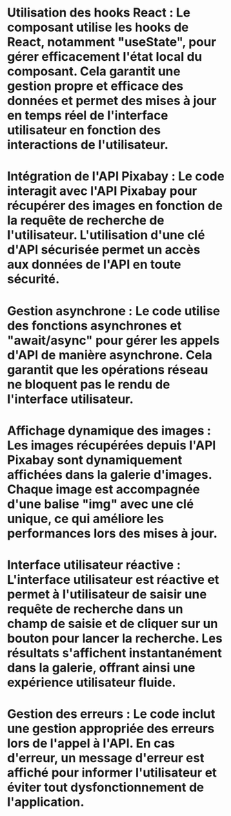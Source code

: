 # Utilisation des hooks React : Le composant utilise les hooks de React, notamment "useState", pour gérer efficacement l'état local du composant. Cela garantit une gestion propre et efficace des données et permet des mises à jour en temps réel de l'interface utilisateur en fonction des interactions de l'utilisateur.

# Intégration de l'API Pixabay : Le code interagit avec l'API Pixabay pour récupérer des images en fonction de la requête de recherche de l'utilisateur. L'utilisation d'une clé d'API sécurisée permet un accès aux données de l'API en toute sécurité.

# Gestion asynchrone : Le code utilise des fonctions asynchrones et "await/async" pour gérer les appels d'API de manière asynchrone. Cela garantit que les opérations réseau ne bloquent pas le rendu de l'interface utilisateur.

# Affichage dynamique des images : Les images récupérées depuis l'API Pixabay sont dynamiquement affichées dans la galerie d'images. Chaque image est accompagnée d'une balise "img" avec une clé unique, ce qui améliore les performances lors des mises à jour.

# Interface utilisateur réactive : L'interface utilisateur est réactive et permet à l'utilisateur de saisir une requête de recherche dans un champ de saisie et de cliquer sur un bouton pour lancer la recherche. Les résultats s'affichent instantanément dans la galerie, offrant ainsi une expérience utilisateur fluide.

# Gestion des erreurs : Le code inclut une gestion appropriée des erreurs lors de l'appel à l'API. En cas d'erreur, un message d'erreur est affiché pour informer l'utilisateur et éviter tout dysfonctionnement de l'application.